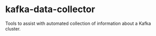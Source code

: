 # kafka-data-collector
Tools to assist with automated collection of information about a Kafka cluster.
